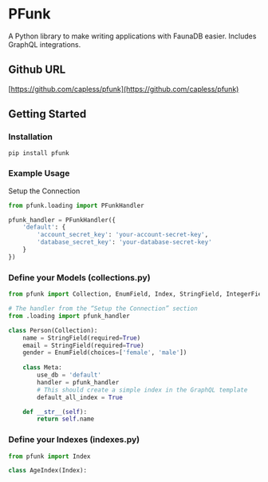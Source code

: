 # PFunk
A Python library to make writing applications with FaunaDB easier. Includes GraphQL integrations.
## Github URL
[https://github.com/capless/pfunk](https://github.com/capless/pfunk)
 
## Getting Started

### Installation
```pip install pfunk```

### Example Usage
Setup the Connection
```python
from pfunk.loading import PFunkHandler

pfunk_handler = PFunkHandler({
    'default': {
        'account_secret_key': 'your-account-secret-key',
        'database_secret_key': 'your-database-secret-key'
    }
})
```

### Define your Models (collections.py) 
```python
from pfunk import Collection, EnumField, Index, StringField, IntegerField

# The handler from the “Setup the Connection” section
from .loading import pfunk_handler

class Person(Collection):
    name = StringField(required=True)
    email = StringField(required=True)
    gender = EnumField(choices=['female', 'male'])
    
    class Meta:
        use_db = 'default'
        handler = pfunk_handler
        # This should create a simple index in the GraphQL template
        default_all_index = True

    def __str__(self):
        return self.name
```

### Define your Indexes (indexes.py)
```python
from pfunk import Index

class AgeIndex(Index):
    
```